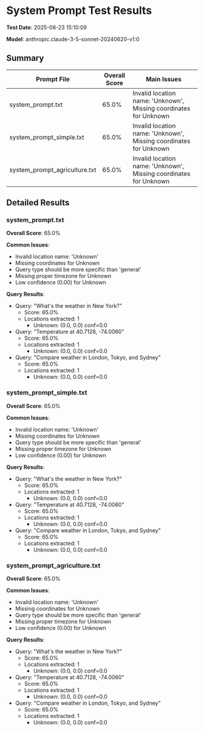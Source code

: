 # System Prompt Test Results

**Test Date**: 2025-06-23 15:10:09

**Model**: anthropic.claude-3-5-sonnet-20240620-v1:0


## Summary

| Prompt File | Overall Score | Main Issues |
|-------------|---------------|-------------|
| system_prompt.txt | 65.0% | Invalid location name: 'Unknown', Missing coordinates for Unknown |
| system_prompt_simple.txt | 65.0% | Invalid location name: 'Unknown', Missing coordinates for Unknown |
| system_prompt_agriculture.txt | 65.0% | Invalid location name: 'Unknown', Missing coordinates for Unknown |

## Detailed Results


### system_prompt.txt

**Overall Score**: 65.0%


**Common Issues**:
- Invalid location name: 'Unknown'
- Missing coordinates for Unknown
- Query type should be more specific than 'general'
- Missing proper timezone for Unknown
- Low confidence (0.00) for Unknown


**Query Results**:

- Query: "What's the weather in New York?"
  - Score: 65.0%
  - Locations extracted: 1
    - Unknown: (0.0, 0.0) conf=0.0
- Query: "Temperature at 40.7128, -74.0060"
  - Score: 65.0%
  - Locations extracted: 1
    - Unknown: (0.0, 0.0) conf=0.0
- Query: "Compare weather in London, Tokyo, and Sydney"
  - Score: 65.0%
  - Locations extracted: 1
    - Unknown: (0.0, 0.0) conf=0.0

### system_prompt_simple.txt

**Overall Score**: 65.0%


**Common Issues**:
- Invalid location name: 'Unknown'
- Missing coordinates for Unknown
- Query type should be more specific than 'general'
- Missing proper timezone for Unknown
- Low confidence (0.00) for Unknown


**Query Results**:

- Query: "What's the weather in New York?"
  - Score: 65.0%
  - Locations extracted: 1
    - Unknown: (0.0, 0.0) conf=0.0
- Query: "Temperature at 40.7128, -74.0060"
  - Score: 65.0%
  - Locations extracted: 1
    - Unknown: (0.0, 0.0) conf=0.0
- Query: "Compare weather in London, Tokyo, and Sydney"
  - Score: 65.0%
  - Locations extracted: 1
    - Unknown: (0.0, 0.0) conf=0.0

### system_prompt_agriculture.txt

**Overall Score**: 65.0%


**Common Issues**:
- Invalid location name: 'Unknown'
- Missing coordinates for Unknown
- Query type should be more specific than 'general'
- Missing proper timezone for Unknown
- Low confidence (0.00) for Unknown


**Query Results**:

- Query: "What's the weather in New York?"
  - Score: 65.0%
  - Locations extracted: 1
    - Unknown: (0.0, 0.0) conf=0.0
- Query: "Temperature at 40.7128, -74.0060"
  - Score: 65.0%
  - Locations extracted: 1
    - Unknown: (0.0, 0.0) conf=0.0
- Query: "Compare weather in London, Tokyo, and Sydney"
  - Score: 65.0%
  - Locations extracted: 1
    - Unknown: (0.0, 0.0) conf=0.0